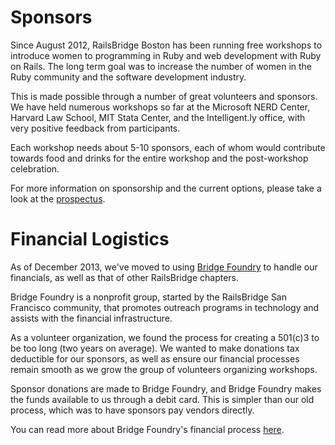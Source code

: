 # Sponsors

Since August 2012, RailsBridge Boston has been running free workshops to
introduce women to programming in Ruby and web development with Ruby on Rails.
The long term goal was to increase the number of women in the Ruby community and
the software development industry.

This is made possible through a number of great volunteers and sponsors. We have
held numerous workshops so far at the Microsoft NERD Center, Harvard Law School,
MIT Stata Center, and the Intelligent.ly office, with very positive feedback
from participants.

Each workshop needs about 5-10 sponsors, each of whom would contribute towards
food and drinks for the entire workshop and the post-workshop celebration.

For more information on sponsorship and the current options, please take a look
at the [prospectus].

[prospectus]: http://railsbridgeboston.org/sponsorship_prospectus.pdf

# Financial Logistics
As of December 2013, we've moved to using [Bridge Foundry] to handle our
financials, as well as that of other RailsBridge chapters.

Bridge Foundry is a nonprofit group, started by the RailsBridge San Francisco
community, that promotes outreach programs in technology and assists with the
financial infrastructure.

As a volunteer organization, we found the process for creating a 501(c)3 to be
too long (two years on average). We wanted to make donations tax deductible for
our sponsors, as well as ensure our financial processes remain smooth as we
grow the group of volunteers organizing workshops.

Sponsor donations are made to Bridge Foundry, and Bridge Foundry makes the funds
available to us through a debit card. This is simpler than our old process,
which was to have sponsors pay vendors directly.

You can read more about Bridge Foundry's financial process [here].

[Bridge Foundry]: http://bridgefoundry.org/
[here]: https://atrium.schoolfactory.org/bridgefoundry/node/109312
